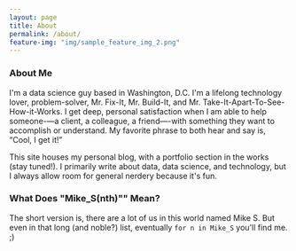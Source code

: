 ```yaml
---
layout: page
title: About
permalink: /about/
feature-img: "img/sample_feature_img_2.png"
---
```


### About Me
I'm a data science guy based in Washington, D.C.  I'm a lifelong technology lover, problem-solver, Mr. Fix-It, Mr. Build-It, and Mr. Take-It-Apart-To-See-How-it-Works. I get deep, personal satisfaction when I am able to help someone-—a client, a colleague, a friend—-with something they want to accomplish or understand.   My favorite phrase to both hear and say is, “Cool, I get it!”

This site houses my personal blog, with a portfolio section in the works (stay tuned!). I primarily write about data, data science, and technology, but I always allow room for general nerdery because it's fun.

### What Does "Mike_S(nth)"" Mean?
The short version is, there are a lot of us in this world named Mike S.  But even in that long (and noble?) list, eventually `for n in Mike_S` you'll find me. ;)
